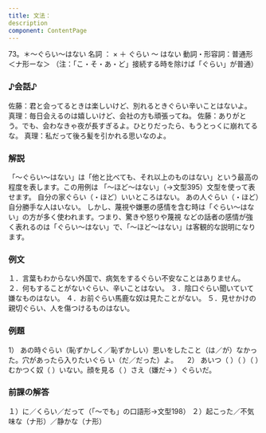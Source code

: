 ```yaml
---
title: 文法：
description
component: ContentPage
---
```



73。＊～ぐらい～はない
名詞 ： × ＋ ぐらい ～ はない
動詞・形容詞：普通形＜ナ形ーな＞
（注：「こ・そ・あ・ど」接続する時を除けば「ぐらい」が普通）
### ♪会話♪
佐藤：君と会ってるときは楽しいけど、別れるときぐらい辛いことはないよ。 真理：毎日会えるのは嬉しいけど、会社の方も頑張ってね。 佐藤：ありがとう。でも、会わなきゃ夜が長すぎるよ。ひとりだったら、もうとっくに崩れてるな。 真理：私だって後ろ髪を引かれる思いなのよ。
### 解説
「～ぐらい～はない」は「他と比べても、それ以上のものはない」という最高の程度を表します。この用例は 「～ほど～はない」（→文型395）文型を使って表せます。
自分の家ぐらい（・ほど）いいところはない。 あの人ぐらい（・ほど）自分勝手な人はいない。
しかし、蔑視や嫌悪の感情を含む時は「ぐらい～はない」の方が多く使われます。つまり、驚きや怒りや蔑視 などの話者の感情が強く表れるのは「ぐらい～はない」で、「～ほど～はない」は客観的な説明になります。
### 例文
１．言葉もわからない外国で、病気をするぐらい不安なことはありません。
２．何もすることがないぐらい、辛いことはない。
３．陰口ぐらい聞いていて嫌なものはない。
４．お前ぐらい馬鹿な奴は見たことがない。
５．見せかけの親切ぐらい、人を傷つけるものはない。
### 例題
1） あの時ぐらい（恥ずかしく／恥ずかしい）思いをしたこと（は／が）なかった。穴があったら入りたいぐら
い（だ／だった）よ。    
2） あいつ（ ）（ ）（ ）むかつく奴（ ）いない。顔を見る（ ）さえ（嫌だ→ ）ぐらいだ。
### 前課の解答
１）に／くらい／だって（「～でも」の口語形→文型198）
２）起こった／不気味な（ナ形）／静かな（ナ形）
